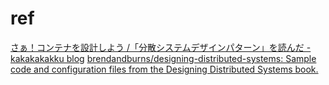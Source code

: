 # ref
[さぁ！コンテナを設計しよう /「分散システムデザインパターン」を読んだ - kakakakakku blog](https://kakakakakku.hatenablog.com/entry/2019/05/13/102315)
[brendandburns/designing-distributed-systems: Sample code and configuration files from the Designing Distributed Systems book.](https://github.com/brendandburns/designing-distributed-systems)
